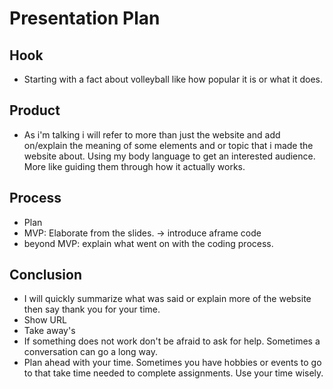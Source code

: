 # Presentation Plan

## Hook
* Starting with a fact about volleyball like how popular it is or what it does.

## Product
* As i'm talking i will refer to more than just the website and add on/explain the meaning of some elements and or topic that i made the website about. Using my body language to get an interested audience. More like guiding them through how it actually works.

## Process
* Plan
 * MVP: Elaborate from the slides. -> introduce aframe code
 * beyond MVP: explain what went on with the coding process.

## Conclusion
* I will quickly summarize what was said or explain more of the website then say thank you for your time.
* Show URL
* Take away's
 * If something does not work don't be afraid to ask for help. Sometimes a conversation can go a long way.
 * Plan ahead with your time. Sometimes you have hobbies or events to go to that take time needed to complete assignments. Use your time wisely.

<!-- EXAMPLE

## Hook
* Verbal riddle of GGD

## Product
* GIF/Demo of example/non-example

## Process
* Flowchart of plan
  * MVP: noun -> door -> yes/no
  * Beyond MVP: noun -> word relation API -> noun API -> yes/no, with counterexample
* Code snippets of:
  * MVP
  * Both APIs
  * Challenge with API keys

## Conclusion
* [URL to project]
* Takeaways
  * Less = more: the heart of the riddle was one line of code; it obviously took more to make the entire thing work, but one complicated line of regular expressions was essentially the solution to the riddle
  * Expect the unexpected: it’s important to budget time for things you don’t account for; for example, I didn’t consider the fact that I would need another entire API to detect nouns
  * Determination is key: ironically enough, I had to make my API keys private. At first, it didn’t seem like it was possible, which meant I couldn’t publish my app. But after all of that hard work, I was determined to find a solution, and I found it in config variables.
* "Presentation can’t, but a speech can"


-->
